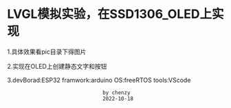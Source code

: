 # LVGL模拟实验，在SSD1306_OLED上实现

1.具体效果看pic目录下得图片

2.实现在OLED上创建静态文字和按钮

3.devBorad:ESP32 framwork:arduino OS:freeRTOS tools:VScode


                                   by chenzy
                                   2022-10-18
